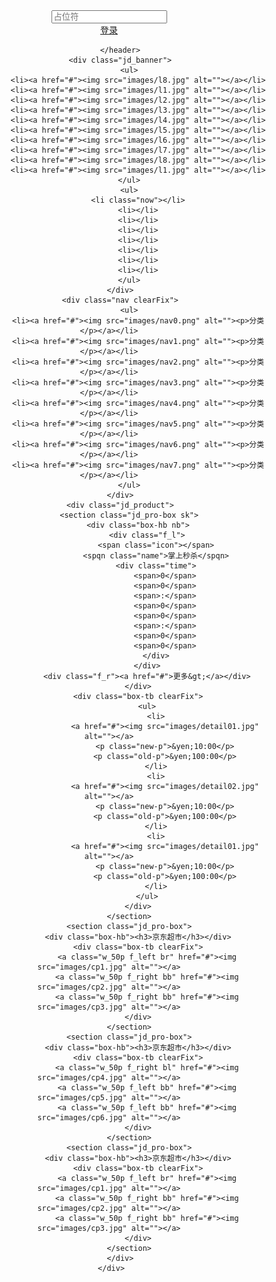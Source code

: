<!DOCTYPE html>
<html lang="en">
<head>
    <meta charset="UTF-8">
    <meta name="viewport" content="width=device-width,initial-scale=1.0,user-scalable=0">
    <title>京东移动端首页</title>
    <link rel="stylesheet" href="css/base.css">
    <link rel="stylesheet" href="css/index.css">
    <link rel="short icon" href="favicon.ico">
</head>
<body>
<!--
1.最大宽度设置成了640px
2.设计稿psd的尺寸就是640px
3.目的：当设备的尺寸比设计稿不至于失真
4.640px的尺寸设计稿的原因：根据当前主要流行的设备尺寸有关系iphone4,4s 尺寸320px
5.750px的设计稿：参考原型iphone6 尺寸375px
6.最小宽度320px  保证最小的宽度320px不让页面错乱
-->
     <div class="jd_container">
         <header class="jd_search">
             <div class="jd_search_box">
                 <a href="#" class="icon_logo"></a>
                 <form action="#">
                     <span class="icon_search"></span>
                     <input type="search" placeholder="占位符">
                 </form>
                 <a href="#" class="login">登录</a>
             </div>

         </header>
         <div class="jd_banner">
             <ul>
                 <li><a href="#"><img src="images/l8.jpg" alt=""></a></li>
                 <li><a href="#"><img src="images/l1.jpg" alt=""></a></li>
                 <li><a href="#"><img src="images/l2.jpg" alt=""></a></li>
                 <li><a href="#"><img src="images/l3.jpg" alt=""></a></li>
                 <li><a href="#"><img src="images/l4.jpg" alt=""></a></li>
                 <li><a href="#"><img src="images/l5.jpg" alt=""></a></li>
                 <li><a href="#"><img src="images/l6.jpg" alt=""></a></li>
                 <li><a href="#"><img src="images/l7.jpg" alt=""></a></li>
                 <li><a href="#"><img src="images/l8.jpg" alt=""></a></li>
                 <li><a href="#"><img src="images/l1.jpg" alt=""></a></li>
             </ul>
             <ul>
                 <li class="now"></li>
                 <li></li>
                 <li></li>
                 <li></li>
                 <li></li>
                 <li></li>
                 <li></li>
                 <li></li>
             </ul>
         </div>
         <div class="nav clearFix">
             <ul>
                 <li><a href="#"><img src="images/nav0.png" alt=""><p>分类</p></a></li>
                 <li><a href="#"><img src="images/nav1.png" alt=""><p>分类</p></a></li>
                 <li><a href="#"><img src="images/nav2.png" alt=""><p>分类</p></a></li>
                 <li><a href="#"><img src="images/nav3.png" alt=""><p>分类</p></a></li>
                 <li><a href="#"><img src="images/nav4.png" alt=""><p>分类</p></a></li>
                 <li><a href="#"><img src="images/nav5.png" alt=""><p>分类</p></a></li>
                 <li><a href="#"><img src="images/nav6.png" alt=""><p>分类</p></a></li>
                 <li><a href="#"><img src="images/nav7.png" alt=""><p>分类</p></a></li>
             </ul>
         </div>
         <div class="jd_product">
             <section class="jd_pro-box sk">
                 <div class="box-hb nb">
                     <div class="f_l">
                         <span class="icon"></span>
                         <spqn class="name">掌上秒杀</spqn>
                         <div class="time">
                             <span>0</span>
                             <span>0</span>
                             <span>:</span>
                             <span>0</span>
                             <span>0</span>
                             <span>:</span>
                             <span>0</span>
                             <span>0</span>
                         </div>
                     </div>
                     <div class="f_r"><a href="#">更多&gt;</a></div>
                 </div>
                 <div class="box-tb clearFix">
                     <ul>
                         <li>
                             <a href="#"><img src="images/detail01.jpg" alt=""></a>
                             <p class="new-p">&yen;10:00</p>
                             <p class="old-p">&yen;100:00</p>
                         </li>
                         <li>
                             <a href="#"><img src="images/detail02.jpg" alt=""></a>
                             <p class="new-p">&yen;10:00</p>
                             <p class="old-p">&yen;100:00</p>
                         </li>
                         <li>
                             <a href="#"><img src="images/detail01.jpg" alt=""></a>
                             <p class="new-p">&yen;10:00</p>
                             <p class="old-p">&yen;100:00</p>
                         </li>
                     </ul>
                 </div>
             </section>
             <section class="jd_pro-box">
                 <div class="box-hb"><h3>京东超市</h3></div>
                 <div class="box-tb clearFix">
                     <a class="w_50p f_left br" href="#"><img src="images/cp1.jpg" alt=""></a>
                     <a class="w_50p f_right bb" href="#"><img src="images/cp2.jpg" alt=""></a>
                     <a class="w_50p f_right bb" href="#"><img src="images/cp3.jpg" alt=""></a>
                 </div>
             </section>
             <section class="jd_pro-box">
                 <div class="box-hb"><h3>京东超市</h3></div>
                 <div class="box-tb clearFix">
                     <a class="w_50p f_right bl" href="#"><img src="images/cp4.jpg" alt=""></a>
                     <a class="w_50p f_left bb" href="#"><img src="images/cp5.jpg" alt=""></a>
                     <a class="w_50p f_left bb" href="#"><img src="images/cp6.jpg" alt=""></a>
                 </div>
             </section>
             <section class="jd_pro-box">
                 <div class="box-hb"><h3>京东超市</h3></div>
                 <div class="box-tb clearFix">
                     <a class="w_50p f_left br" href="#"><img src="images/cp1.jpg" alt=""></a>
                     <a class="w_50p f_right bb" href="#"><img src="images/cp2.jpg" alt=""></a>
                     <a class="w_50p f_right bb" href="#"><img src="images/cp3.jpg" alt=""></a>
                 </div>
             </section>
         </div>
     </div>
</body>
</html>